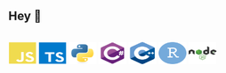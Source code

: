 ## Hey 👋

<div style="display: inline_block"><br>
  <img align="center" alt="vin0x-Js" height="40" width="50" src="https://raw.githubusercontent.com/devicons/devicon/master/icons/javascript/javascript-plain.svg">
  <img align="center" alt="vin0x-Ts" height="40" width="50" src="https://raw.githubusercontent.com/devicons/devicon/master/icons/typescript/typescript-plain.svg">
  <img align="center" alt="vin0x-Python" height="40" width="50" src="https://raw.githubusercontent.com/devicons/devicon/master/icons/python/python-original.svg">
  <img align="center" alt="vin0x-Csharp" height="40" width="50" src="https://raw.githubusercontent.com/devicons/devicon/master/icons/csharp/csharp-original.svg">
  <img align="center" alt="vin0x-Cplusplus" height="40" width="50" src="https://raw.githubusercontent.com/devicons/devicon/master/icons/cplusplus/cplusplus-original.svg">
  <img align="center" alt="vin0x-rstudio" height="40" width="50" src="https://raw.githubusercontent.com/devicons/devicon/master/icons/rstudio/rstudio-original.svg">
  <img align="center" alt="vin0x-node" height="40" width="50" src="https://raw.githubusercontent.com/devicons/devicon/master/icons/nodejs/nodejs-original-wordmark.svg">
  
</div>
